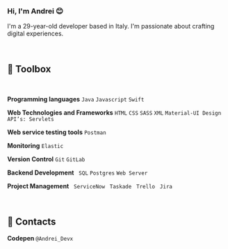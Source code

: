 

<h3>Hi, I'm Andrei 😊</h3>
<p>I'm a 29-year-old developer based in Italy. I'm passionate about crafting digital experiences.</p>
<br/>

<h2>🧰 Toolbox</h2>
<br/>

<p> <strong>Programming languages</strong>
<code>Java</code>
<code>Javascript</code>
<code>Swift</code><p/>
  
<p> <strong>Web Technologies and Frameworks</strong>
<code>HTML</code>
<code>CSS</code>
<code>SASS</code>
<code>XML</code>
<code>Material-UI Design</code>
<code>API’s: Servlets</code>  <p/>

<p> <strong>Web service testing tools</strong>
<code>Postman</code></p>

<p> <strong>Monitoring</strong>
<code>Elastic</code></p>
  
<p> <strong> Version Control</strong>
<code>Git</code>
<code>GitLab</code> </p>

<p> <strong>Backend Development</strong>
<code> SQL</code>
<code>Postgres</code>
<code>Web Server</code> </p>

<p> <strong> Project Management</strong>
<code> ServiceNow</code>
<code> Taskade</code>
<code> Trello</code>
<code> Jira</code> </p>
<br/>
 <h2> 🔗 Contacts </h2>
<p> <strong>Codepen </strong> <code>@Andrei_Devx</code>
